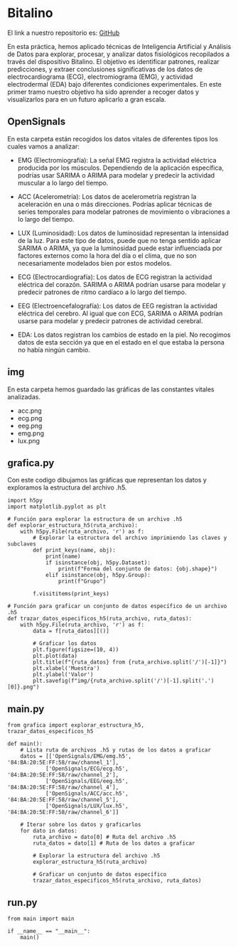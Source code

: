 # Bitalino
El link a nuestro repositorio es: [GitHub](https://github.com/albabernal03/Bitalino)

En esta práctica, hemos aplicado técnicas de Inteligencia Artificial y Análisis de Datos para explorar, procesar, y analizar datos fisiológicos recopilados a través del dispositivo Bitalino. El objetivo es identificar patrones, realizar predicciones, y extraer conclusiones significativas de los datos de electrocardiograma (ECG), electromiograma (EMG), y actividad electrodermal (EDA) bajo diferentes condiciones experimentales. En este primer tramo nuestro objetivo ha sido aprender a recoger datos y visualizarlos para en un futuro aplicarlo a gran escala.

## OpenSignals
En esta carpeta están recogidos los datos vitales de diferentes tipos los cuales vamos a analizar:

- EMG (Electromiografía): La señal EMG registra la actividad eléctrica producida por los músculos. Dependiendo de la aplicación específica, podrías usar SARIMA o ARIMA para modelar y predecir la actividad muscular a lo largo del tiempo.

- ACC (Acelerometría): Los datos de acelerometría registran la aceleración en una o más direcciones. Podrías aplicar técnicas de series temporales para modelar patrones de movimiento o vibraciones a lo largo del tiempo.

- LUX (Luminosidad): Los datos de luminosidad representan la intensidad de la luz. Para este tipo de datos, puede que no tenga sentido aplicar SARIMA o ARIMA, ya que la luminosidad puede estar influenciada por factores externos como la hora del día o el clima, que no son necesariamente modelados bien por estos modelos.

- ECG (Electrocardiografía): Los datos de ECG registran la actividad eléctrica del corazón. SARIMA o ARIMA podrían usarse para modelar y predecir patrones de ritmo cardíaco a lo largo del tiempo.

- EEG (Electroencefalografía): Los datos de EEG registran la actividad eléctrica del cerebro. Al igual que con ECG, SARIMA o ARIMA podrían usarse para modelar y predecir patrones de actividad cerebral.

- EDA: Los datos registran los cambios de estado en la piel. No recogimos datos de esta sección ya que en el estado en el que estaba la persona no había ningún cambio.

## img
En esta carpeta hemos guardado las gráficas de las constantes vitales analizadas.
- acc.png
- ecg.png
- eeg.png
- emg.png
- lux.png

## grafica.py
Con este codigo dibujamos las gráficas que representan los datos y exploramos la estructura del archivo .h5.
```
import h5py
import matplotlib.pyplot as plt

# Función para explorar la estructura de un archivo .h5
def explorar_estructura_h5(ruta_archivo):
    with h5py.File(ruta_archivo, 'r') as f:
        # Explorar la estructura del archivo imprimiendo las claves y subclaves
        def print_keys(name, obj):
            print(name)
            if isinstance(obj, h5py.Dataset):
                print(f"Forma del conjunto de datos: {obj.shape}")
            elif isinstance(obj, h5py.Group):
                print(f"Grupo")

        f.visititems(print_keys)

# Función para graficar un conjunto de datos específico de un archivo .h5
def trazar_datos_especificos_h5(ruta_archivo, ruta_datos):
    with h5py.File(ruta_archivo, 'r') as f:
        data = f[ruta_datos][()]
        
        # Graficar los datos
        plt.figure(figsize=(10, 4))
        plt.plot(data)
        plt.title(f"{ruta_datos} from {ruta_archivo.split('/')[-1]}")
        plt.xlabel('Muestra')
        plt.ylabel('Valor')
        plt.savefig(f"img/{ruta_archivo.split('/')[-1].split('.')[0]}.png")
  ```

## main.py
```
from grafica import explorar_estructura_h5, trazar_datos_especificos_h5

def main():
    # Lista ruta de archivos .h5 y rutas de los datos a graficar
    datos = [['OpenSignals/EMG/emg.h5', '84:BA:20:5E:FF:58/raw/channel_1'],
            ['OpenSignals/ECG/ecg.h5', '84:BA:20:5E:FF:58/raw/channel_2'],
            ['OpenSignals/EEG/eeg.h5', '84:BA:20:5E:FF:58/raw/channel_4'],
            ['OpenSignals/ACC/acc.h5', '84:BA:20:5E:FF:58/raw/channel_5'],
            ['OpenSignals/LUX/lux.h5', '84:BA:20:5E:FF:58/raw/channel_6']]

    # Iterar sobre los datos y graficarlos
    for dato in datos:
        ruta_archivo = dato[0] # Ruta del archivo .h5
        ruta_datos = dato[1] # Ruta de los datos a graficar

        # Explorar la estructura del archivo .h5
        explorar_estructura_h5(ruta_archivo)

        # Graficar un conjunto de datos específico
        trazar_datos_especificos_h5(ruta_archivo, ruta_datos)
```
## run.py
```
from main import main

if __name__ == "__main__":
    main()
```

